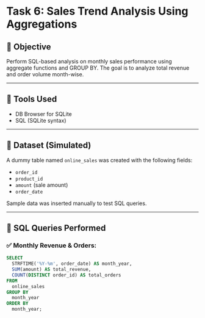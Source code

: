 # Task 6: Sales Trend Analysis Using Aggregations

## 📌 Objective
Perform SQL-based analysis on monthly sales performance using aggregate functions and GROUP BY. The goal is to analyze total revenue and order volume month-wise.

---

## 🧰 Tools Used
- DB Browser for SQLite
- SQL (SQLite syntax)

---

## 📂 Dataset (Simulated)
A dummy table named `online_sales` was created with the following fields:
- `order_id`
- `product_id`
- `amount` (sale amount)
- `order_date`

Sample data was inserted manually to test SQL queries.

---

## 🧪 SQL Queries Performed

### ✅ Monthly Revenue & Orders:
```sql
SELECT 
  STRFTIME('%Y-%m', order_date) AS month_year,
  SUM(amount) AS total_revenue,
  COUNT(DISTINCT order_id) AS total_orders
FROM 
  online_sales
GROUP BY 
  month_year
ORDER BY 
  month_year;
